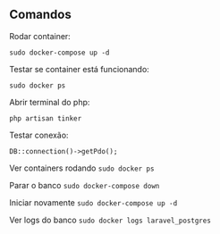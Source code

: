 ## Comandos

Rodar container: 

`sudo docker-compose up -d`

Testar se container está funcionando: 

`sudo docker ps`

Abrir terminal do php:

`php artisan tinker`

Testar conexão:

`DB::connection()->getPdo();`

Ver containers rodando
`sudo docker ps`

Parar o banco
`sudo docker-compose down`

Iniciar novamente
`sudo docker-compose up -d`

Ver logs do banco
`sudo docker logs laravel_postgres`
